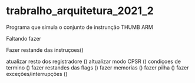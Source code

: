 # trabralho_arquitetura_2021_2
Programa que simula o conjunto de instrunção THUMB ARM


Faltando fazer 

Fazer restande das instruçoes()

atualizar resto dos registradore ()
altualizar modo CPSR () 
condiçoes de termino ()
fazer restandes das flags ()
fazer memorias ()
fazer pilha ()
fazer exceções/interrupções ()